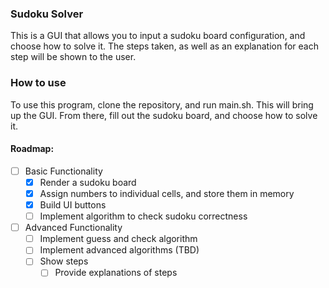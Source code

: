 ### Sudoku Solver
This is a GUI that allows you to input a sudoku board configuration, and choose how to solve it. The steps taken, as well as an explanation for each step will be shown to the user.

### How to use
To use this program, clone the repository, and run main.sh. This will bring up the GUI. From there, fill out the sudoku board, and choose how to solve it.

#### Roadmap:
 - [ ] Basic Functionality
     - [x] Render a sudoku board
     - [x] Assign numbers to individual cells, and store them in memory
     - [x] Build UI buttons
     - [ ] Implement algorithm to check sudoku correctness
- [ ] Advanced Functionality
     - [ ] Implement guess and check algorithm
     - [ ] Implement advanced algorithms (TBD)
     - [ ] Show steps
          - [ ] Provide explanations of steps